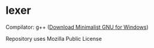# lexer

Compilator: g++ ([Download Minimalist GNU for Windows](https://sourceforge.net/projects/mingw/files/latest/download "Sourceforge"))

Repository uses Mozilla Public License

